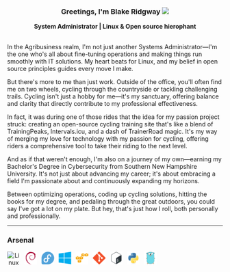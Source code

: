<h3 align="center">
  <p> Greetings, I'm Blake Ridgway
  <img src="https://media.giphy.com/media/hvRJCLFzcasrR4ia7z/giphy.gif" width="28"></p>
</h3>
<div align="center">
  <b>System Administrator | Linux & Open source hierophant</b>  
</div>

</br>


In the Agribusiness realm, I'm not just another Systems Administrator—I'm the one who's all about fine-tuning operations and making things run smoothly with IT solutions. My heart beats for Linux, and my belief in open source principles guides every move I make.

But there's more to me than just work. Outside of the office, you'll often find me on two wheels, cycling through the countryside or tackling challenging trails. Cycling isn't just a hobby for me—it's my sanctuary, offering balance and clarity that directly contribute to my professional effectiveness.

In fact, it was during one of those rides that the idea for my passion project struck: creating an open-source cycling training site that's like a blend of TrainingPeaks, Intervals.icu, and a dash of TrainerRoad magic. It's my way of merging my love for technology with my passion for cycling, offering riders a comprehensive tool to take their riding to the next level.

And as if that weren't enough, I'm also on a journey of my own—earning my Bachelor's Degree in Cybersecurity from Southern New Hampshire University. It's not just about advancing my career; it's about embracing a field I'm passionate about and continuously expanding my horizons.

Between optimizing operations, coding up cycling solutions, hitting the books for my degree, and pedaling through the great outdoors, you could say I've got a lot on my plate. But hey, that's just how I roll, both personally and professionally.

    
---

<h3 align="left">
  Arsenal
</h3>

<div align="center">
  <img align="left" alt="Linux" width="30px" style="padding-right:10px;" src="https://cdn.jsdelivr.net/gh/devicons/devicon/icons/linux/linux-original.svg" />
  <img align="left" alt="Debian" width="30px" style="padding-right:10px;" src="https://github.com/devicons/devicon/blob/v2.15.1/icons/debian/debian-original.svg" />
  <img align="left" alt="Fedora" width="30px" style="padding-right:10px;" src="https://github.com/devicons/devicon/blob/v2.15.1/icons/fedora/fedora-plain.svg" />
  <img align="left" alt="Windows" width="30px" style="padding-right:10px;" src="https://github.com/devicons/devicon/blob/v2.15.1/icons/windows8/windows8-original.svg" />
  <img align="left" alt="Amazon Web Services" width="30px" style="padding-right:10px;" src="https://github.com/devicons/devicon/blob/v2.15.1/icons/amazonwebservices/amazonwebservices-original.svg" />
  <img align="left" alt="Git" width="30px" style="padding-right:10px;" src="https://github.com/devicons/devicon/blob/v2.15.1/icons/git/git-plain.svg" />
  <img align="left" alt="Bash" width="30px" style="padding-right:10px;" src="https://github.com/devicons/devicon/blob/v2.15.1/icons/bash/bash-original.svg" />
  <img align="left" alt="Python" width="30px" style="padding-right:10px;" src="https://github.com/devicons/devicon/blob/v2.15.1/icons/python/python-original.svg" />
  <img align="left" alt="Go" width="30px" style="padding-right:10px;" src="https://github.com/devicons/devicon/blob/master/icons/go/go-original.svg" />
</div>


[website]: https://blakeridgway.dev
